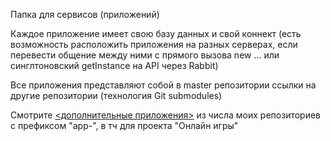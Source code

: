 Папка для сервисов (приложений)

Каждое приложение имеет свою базу данных и свой коннект (есть возможность расположить приложения на разных серверах, если перевести общение между ними с прямого вызова new ... или синглтоновский getInstance на API через Rabbit)

Все приложения представляют собой в master репозитории ссылки на другие репозитории (технология Git submodules)

Смотрите [<дополнительные приложения>](https://github.com/webrobot1?tab=repositories&q=app-) из числа моих репозиториев с префиксом "app-", в тч для проекта "Онлайн игры"

